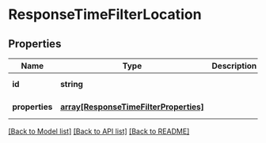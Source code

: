 # ResponseTimeFilterLocation

## Properties
Name | Type | Description | Notes
------------ | ------------- | ------------- | -------------
**id** | **string** |  | [default to null]
**properties** | [**array[ResponseTimeFilterProperties]**](ResponseTimeFilterProperties.md) |  | [default to null]

[[Back to Model list]](../README.md#documentation-for-models) [[Back to API list]](../README.md#documentation-for-api-endpoints) [[Back to README]](../README.md)


